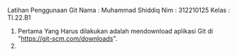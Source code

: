 Latihan Penggunaan Git
Nama  : Muhammad Shiddiq
Nim   : 312210125
Kelas : TI.22.B1




1. Pertama Yang Harus dilakukan adalah mendownload aplikasi Git di "https://git-scm.com/downloads".
2. 
